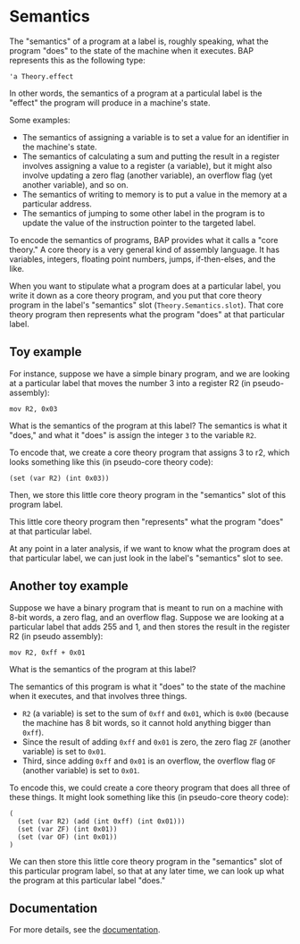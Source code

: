 # Semantics

The "semantics" of a program at a label is, roughly speaking, what the program "does" to the state of the machine when it executes. BAP represents this as the following type:

```
'a Theory.effect
``` 

In other words, the semantics of a program at a particulal label is the "effect" the program will produce in a machine's state.

Some examples:

* The semantics of assigning a variable is to set a value for an identifier in the machine's state.
* The semantics of calculating a sum and putting the result in a register involves assigning a value to a register (a variable), but it might also involve updating a zero flag (another variable), an overflow flag (yet another variable), and so on.
* The semantics of writing to memory is to put a value in the memory at a particular address. 
* The semantics of jumping to some other label in the program is to update the value of the instruction pointer to the targeted label.

To encode the semantics of programs, BAP provides what it calls a "core theory." A core theory is a very general kind of assembly language. It has variables, integers, floating point numbers, jumps, if-then-elses, and the like.

When you want to stipulate what a program does at a particular label, you write it down as a core theory program, and you put that core theory program in the label's "semantics" slot (`Theory.Semantics.slot`). That core theory program then represents what the program "does" at that particular label.


## Toy example

For instance, suppose we have a simple binary program, and we are looking at a particular label that moves the number 3 into a register R2 (in pseudo-assembly):

```
mov R2, 0x03
```

What is the semantics of the program at this label? The semantics is what it "does," and what it "does" is assign the integer `3` to the variable `R2`. 

To encode that, we create a core theory program that assigns 3 to r2, which looks something like this (in pseudo-core theory code):

```
(set (var R2) (int 0x03))
```

Then, we store this little core theory program in the "semantics" slot of this program label. 

This little core theory program then "represents" what the program "does" at that particular label. 

At any point in a later analysis, if we want to know what the program does at that particular label, we can just look in the label's "semantics" slot to see. 


## Another toy example

Suppose we have a binary program that is meant to run on a machine with 8-bit words, a zero flag, and an overflow flag. Suppose we are looking at a particular label that adds 255 and 1, and then stores the result in the register R2 (in pseudo assembly):

```
mov R2, 0xff + 0x01
```

What is the semantics of the program at this label?

The semantics of this program is what it "does" to the state of the machine when it executes, and that involves three things.

* `R2` (a variable) is set to the sum of `0xff` and `0x01`, which is `0x00` (because the machine has 8 bit words, so it cannot hold anything bigger than `0xff`).
* Since the result of adding `0xff` and `0x01` is zero, the zero flag `ZF` (another variable) is set to `0x01`.
* Third, since adding `0xff` and `0x01` is an overflow, the overflow flag `OF` (another variable) is set to `0x01`.

To encode this, we could create a core theory program that does all three of these things. It might look something like this (in pseudo-core theory code):

```
(
  (set (var R2) (add (int 0xff) (int 0x01)))
  (set (var ZF) (int 0x01))
  (set (var OF) (int 0x01)) 
)
```

We can then store this little core theory program in the "semantics" slot of this particular program label, so that at any later time, we can look up what the program at this particular label "does."

## Documentation

For more details, see the [documentation](https://binaryanalysisplatform.github.io/bap/api/master/bap-core-theory/Bap_core_theory/index.html).
